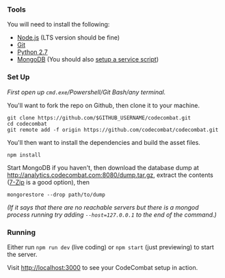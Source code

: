 ### Tools

You will need to install the following:

* [Node.js](https://nodejs.org/en/download/) (LTS version should be fine)
* [Git](https://help.github.com/articles/set-up-git/#setting-up-git)
* [Python 2.7](https://www.python.org/downloads/windows/)
* [MongoDB](https://www.mongodb.org/downloads#production) (You should also [setup a service script](https://docs.mongodb.org/master/tutorial/install-mongodb-on-windows/#manually-create-a-windows-service-for-mongodb))

### Set Up

*First open up `cmd.exe`/Powershell/Git Bash/any terminal.*

You'll want to fork the repo on Github, then clone it to your machine.

    git clone https://github.com/$GITHUB_USERNAME/codecombat.git
    cd codecombat
    git remote add -f origin https://github.com/codecombat/codecombat.git

You'll then want to install the dependencies and build the asset files.

    npm install

Start MongoDB if you haven't, then download the database dump at http://analytics.codecombat.com:8080/dump.tar.gz, extract the contents ([7-Zip](http://www.7-zip.org/) is a good option), then

    mongorestore --drop path/to/dump

*(If it says that there are no reachable servers but there is a mongod process running try adding `--host=127.0.0.1` to the end of the command.)*

### Running

Either run `npm run dev` (live coding) or `npm start` (just previewing) to start the server.

Visit [http://localhost:3000](http://localhost:3000) to see your CodeCombat setup in action.